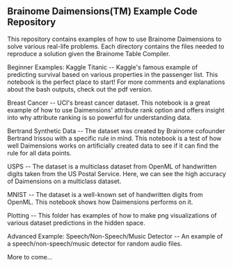 Brainome Daimensions(TM) Example Code Repository
------------------------------------------------

This repository contains examples of how to use Brainome Daimensions to solve various real-life problems.
Each directory contains the files needed to reproduce a solution given the Brainome Table Compiler.

Beginner Examples:
Kaggle Titanic -- Kaggle's famous example of predicting survival based on various properties in the passenger list. This notebook is the perfect place to start! For more comments and explanations about the bash outputs, check out the pdf version.

Breast Cancer -- UCI's breast cancer dataset. This notebook is a great example of how to use Daimensions' attribute rank option and offers insight into why attribute ranking is so powerful for understanding data.

Bertrand Synthetic Data -- The dataset was created by Brainome cofounder Bertrand Irissou with a specific rule in mind. This notebook is a test of how well Daimensions works on artificially created data to see if it can find the rule for all data points.

USPS -- The dataset is a multiclass dataset from OpenML of handwritten digits taken from the US Postal Service. Here, we can see the high accuracy of Daimensions on a multiclass dataset.

MNIST -- The dataset is a well-known set of handwritten digits from OpenML. This notebook shows how Daimensions performs on it.

Plotting -- This folder has examples of how to make png visualizations of various dataset predictions in the hidden space.

Advanced Example:
Speech/Non-Speech/Music Detector -- An example of a speech/non-speech/music detector for random audio files.

More to come...
